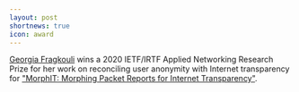 ```yaml
---
layout: post
shortnews: true
icon: award
---
```


[Georgia Fragkouli](https://people.epfl.ch/georgia.fragkouli) wins a 2020 IETF/IRTF Applied Networking Research Prize for her work on reconciling user anonymity with Internet transparency for ["MorphIT: Morphing Packet Reports for Internet Transparency"](https://sciendo.com/article/10.2478/popets-2019-0021).
